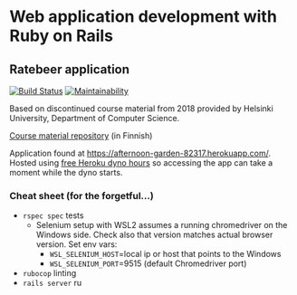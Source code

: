 # Web application development with Ruby on Rails
## Ratebeer application
[![Build Status](https://travis-ci.org/mtuomiko/wadror-ratebeer.svg?branch=master)](https://travis-ci.org/mtuomiko/wadror-ratebeer)
[![Maintainability](https://api.codeclimate.com/v1/badges/13d035f0d56b93d83c4d/maintainability)](https://codeclimate.com/github/mtuomiko/wadror-ratebeer/maintainability)

Based on discontinued course material from 2018 provided by Helsinki University, Department of Computer Science.

[Course material repository](https://github.com/mluukkai/WebPalvelinohjelmointi2018) (in Finnish)

Application found at https://afternoon-garden-82317.herokuapp.com/. Hosted using [free Heroku dyno hours](https://devcenter.heroku.com/articles/free-dyno-hours) so accessing the app can take a moment while the dyno starts.

### Cheat sheet (for the forgetful...)

* `rspec spec` tests
  * Selenium setup with WSL2 assumes a running chromedriver on the Windows side. Check also that version matches actual browser version. Set env vars:
    * `WSL_SELENIUM_HOST`=local ip or host that points to the Windows
    * `WSL_SELENIUM_PORT`=9515 (default Chromedriver port)
* `rubocop` linting
* `rails server` ru
